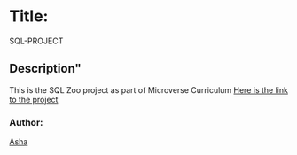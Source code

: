# Title:
SQL-PROJECT

## Description"
This is the SQL Zoo project as part of Microverse Curriculum
[Here is the link to the project](https://sqlzoo.net/wiki/SQL_Tutorial)

### Author:
[Asha](https://github.com/Ashah15)
